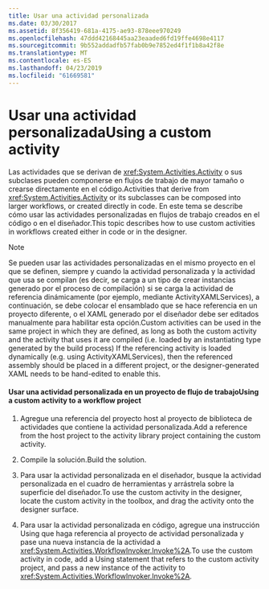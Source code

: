 ```yaml
---
title: Usar una actividad personalizada
ms.date: 03/30/2017
ms.assetid: 8f356419-681a-4175-ae93-878eee970249
ms.openlocfilehash: 47ddd42168445aa23eaaded6fd19ffe4698e4117
ms.sourcegitcommit: 9b552addadfb57fab0b9e7852ed4f1f1b8a42f8e
ms.translationtype: MT
ms.contentlocale: es-ES
ms.lasthandoff: 04/23/2019
ms.locfileid: "61669581"
---
```

# <a name="using-a-custom-activity"></a><span data-ttu-id="43a5b-102">Usar una actividad personalizada</span><span class="sxs-lookup"><span data-stu-id="43a5b-102">Using a custom activity</span></span>
<span data-ttu-id="43a5b-103">Las actividades que se derivan de <xref:System.Activities.Activity> o sus subclases pueden componerse en flujos de trabajo de mayor tamaño o crearse directamente en el código.</span><span class="sxs-lookup"><span data-stu-id="43a5b-103">Activities that derive from <xref:System.Activities.Activity> or its subclasses can be composed into larger workflows, or created directly in code.</span></span> <span data-ttu-id="43a5b-104">En este tema se describe cómo usar las actividades personalizadas en flujos de trabajo creados en el código o en el diseñador.</span><span class="sxs-lookup"><span data-stu-id="43a5b-104">This topic describes how to use custom activities in workflows created either in code or in the designer.</span></span>  
  
> [!NOTE]
>  <span data-ttu-id="43a5b-105">Se pueden usar las actividades personalizadas en el mismo proyecto en el que se definen, siempre y cuando la actividad personalizada y la actividad que usa se compilan (es decir, se carga a un tipo de crear instancias generado por el proceso de compilación) si se carga la actividad de referencia dinámicamente (por ejemplo, mediante ActivityXAMLServices), a continuación, se debe colocar el ensamblado que se hace referencia en un proyecto diferente, o el XAML generado por el diseñador debe ser editados manualmente para habilitar esta opción.</span><span class="sxs-lookup"><span data-stu-id="43a5b-105">Custom activities can be used in the same project in which they are defined, as long as both the custom activity and the activity that uses it are compiled (i.e. loaded by an instantiating type generated by the build process) If the referencing activity is loaded dynamically (e.g. using ActivityXAMLServices), then the referenced assembly should be placed in a different project, or the designer-generated XAML needs to be hand-edited to enable this.</span></span>  
  
#### <a name="using-a-custom-activity-to-a-workflow-project"></a><span data-ttu-id="43a5b-106">Usar una actividad personalizada en un proyecto de flujo de trabajo</span><span class="sxs-lookup"><span data-stu-id="43a5b-106">Using a custom activity to a workflow project</span></span>  
  
1. <span data-ttu-id="43a5b-107">Agregue una referencia del proyecto host al proyecto de biblioteca de actividades que contiene la actividad personalizada.</span><span class="sxs-lookup"><span data-stu-id="43a5b-107">Add a reference from the host project to the activity library project containing the custom activity.</span></span>  
  
2. <span data-ttu-id="43a5b-108">Compile la solución.</span><span class="sxs-lookup"><span data-stu-id="43a5b-108">Build the solution.</span></span>  
  
3. <span data-ttu-id="43a5b-109">Para usar la actividad personalizada en el diseñador, busque la actividad personalizada en el cuadro de herramientas y arrástrela sobre la superficie del diseñador.</span><span class="sxs-lookup"><span data-stu-id="43a5b-109">To use the custom activity in the designer, locate the custom activity in the toolbox, and drag the activity onto the designer surface.</span></span>  
  
4. <span data-ttu-id="43a5b-110">Para usar la actividad personalizada en código, agregue una instrucción Using que haga referencia al proyecto de actividad personalizada y pase una nueva instancia de la actividad a <xref:System.Activities.WorkflowInvoker.Invoke%2A>.</span><span class="sxs-lookup"><span data-stu-id="43a5b-110">To use the custom activity in code, add a Using statement that refers to the custom activity project, and pass a new instance of the activity to <xref:System.Activities.WorkflowInvoker.Invoke%2A>.</span></span>
